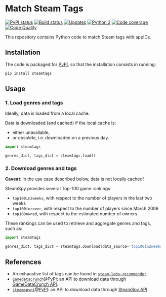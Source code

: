 # Match Steam Tags

[![PyPI status][pypi-image]][pypi]
[![Build status][build-image]][build]
[![Updates][dependency-image]][pyup]
[![Python 3][python3-image]][pyup]
[![Code coverage][codecov-image]][codecov]
[![Code Quality][codacy-image]][codacy]

This repository contains Python code to match Steam tags with appIDs.

## Installation

The code is packaged for [PyPI](https://pypi.org/project/steamtags/), so that the installation consists in running:

```bash
pip install steamtags
```

## Usage

### 1. Load genres and tags

Ideally, data is loaded from a local cache.

Data is downloaded (and cached) if the local cache is:
-   either unavailable,
-   or obsolete, i.e. downloaded on a previous day.

```python
import steamtags

genres_dict, tags_dict = steamtags.load()
```

### 2. Download genres and tags

**Caveat**: in the use case described below, data is not locally cached!

SteamSpy provides several Top-100 game rankings:
-   `top100in2weeks`, with respect to the number of players in the last two weeks
-   `top100forever`, with respect to the number of players since March 2009
-   `top100owned`, with respect to the estimated number of owners

These rankings can be used to retrieve and aggregate genres and tags, such as:
```python
import steamtags

genres_dict, tags_dict = steamtags.download(data_source='top100in2weeks')
```

## References

-   An exhaustive list of tags can be found in [`steam-labs-recommender`](https://github.com/woctezuma/steam-labs-recommender).
-   [`gamedatacrunch`][gamedatacrunch-api]@[PyPI][gamedatacrunch-pypi]: an API to download data through [GameDataCrunch API][gamedatacrunch].
-   [`steamspypi`][steamspy-api]@[PyPI][steamspy-pypi]: an API to download data through [SteamSpy API][steamspy-api-docs].

<!-- Definitions -->

[gamedatacrunch-api]: <https://github.com/woctezuma/gamedatacrunch>
[gamedatacrunch-pypi]: <https://pypi.org/project/gamedatacrunch/>
[gamedatacrunch]: <https://www.gamedatacrunch.com>

[steamspy-api]: <https://github.com/woctezuma/steamspypi>
[steamspy-pypi]: <https://pypi.org/project/steamspypi/>
[steamspy-api-docs]: <https://steamspy.com/api.php>

[pypi]: https://pypi.python.org/pypi/steamtags
[pypi-image]: https://badge.fury.io/py/steamtags.svg

[build]: <https://github.com/woctezuma/match-steam-tags/actions>
[build-image]: <https://github.com/woctezuma/match-steam-tags/workflows/Python package/badge.svg?branch=master>
[publish-image]: <https://github.com/woctezuma/match-steam-tags/workflows/Upload Python Package/badge.svg?branch=master>

[pyup]: <https://pyup.io/repos/github/woctezuma/match-steam-tags/>
[dependency-image]: <https://pyup.io/repos/github/woctezuma/match-steam-tags/shield.svg>
[python3-image]: <https://pyup.io/repos/github/woctezuma/match-steam-tags/python-3-shield.svg>

[codecov]: <https://codecov.io/gh/woctezuma/match-steam-tags>
[codecov-image]: <https://codecov.io/gh/woctezuma/match-steam-tags/branch/master/graph/badge.svg>

[codacy]: <https://www.codacy.com/app/woctezuma/match-steam-tags>
[codacy-image]: <https://api.codacy.com/project/badge/Grade/99ed16e3606947e391ace1e1910305c4>
